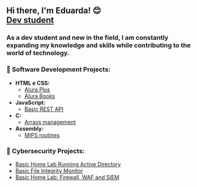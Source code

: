 <h2>Hi there, I'm Eduarda! 😊 <br/><a href="https://www.linkedin.com/in/eduarda-s-rech-6916aa231/">Dev student</a>
  
<h3>As a dev student and new in the field, I am constantly expanding my knowledge and skills while contributing to the world of technology.</h3>

<h3>📍 Software Development Projects:</h3>

- <b>HTML e CSS:</b>
  -  [Alura Plus](https://github.com/dud4rech/alura-plus)
  -  [Alura Books](https://github.com/dud4rech/alura-books)
- <b>JavaScript:</b>
  - [Basic REST API](https://github.com/dud4rech/basic-rest-api-example)
- <b>C:</b>
  - [Arrays management](https://github.com/dud4rech/arrays-management)
- <b>Assembly:</b>
  - [MIPS routines](https://github.com/dud4rech/mips_routines)

<h3>📍 Cybersecurity Projects:</h3>

  - [Basic Home Lab Running Active Directory](https://github.com/dud4rech/basic-home-lab-active-directory)
  - [Basic File Integrity Monitor](https://github.com/dud4rech/basic-file-integrity-monitor)
  - [Basic Home Lab: Firewall, WAF and SIEM](https://github.com/dud4rech/firewall_waf_siem_lab)


<!--
**dud4rech/dud4rech** is a ✨ _special_ ✨ repository because its `README.md` (this file) appears on your GitHub profile.

Here are some ideas to get you started:

- 🔭 I’m currently working on ...
- 🌱 I’m currently learning ...
- 👯 I’m looking to collaborate on ...
- 🤔 I’m looking for help with ...
- 💬 Ask me about ...
- 📫 How to reach me: ...
- 😄 Pronouns: ...
- ⚡ Fun fact: ...
-->

